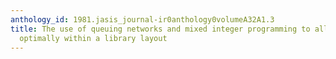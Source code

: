 ```yaml
---
anthology_id: 1981.jasis_journal-ir0anthology0volumeA32A1.3
title: The use of queuing networks and mixed integer programming to allocate resources
  optimally within a library layout
---
```

